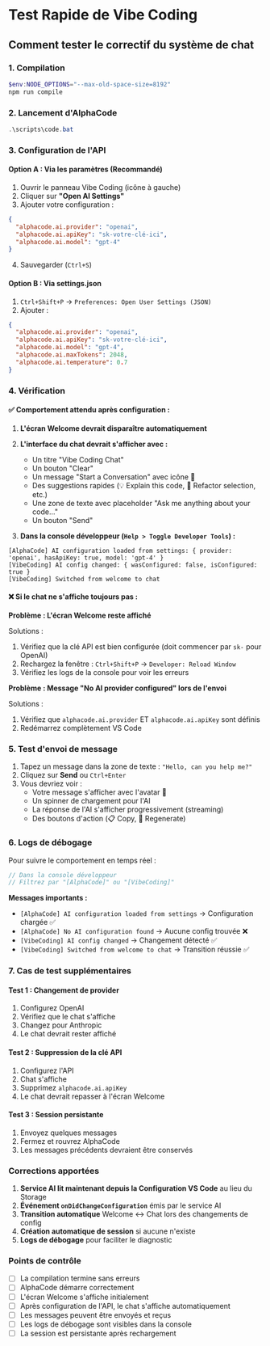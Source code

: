 # Test Rapide de Vibe Coding

## Comment tester le correctif du système de chat

### 1. Compilation
```powershell
$env:NODE_OPTIONS="--max-old-space-size=8192"
npm run compile
```

### 2. Lancement d'AlphaCode
```powershell
.\scripts\code.bat
```

### 3. Configuration de l'API

#### Option A : Via les paramètres (Recommandé)

1. Ouvrir le panneau Vibe Coding (icône à gauche)
2. Cliquer sur **"Open AI Settings"**
3. Ajouter votre configuration :

```json
{
  "alphacode.ai.provider": "openai",
  "alphacode.ai.apiKey": "sk-votre-clé-ici",
  "alphacode.ai.model": "gpt-4"
}
```

4. Sauvegarder (`Ctrl+S`)

#### Option B : Via settings.json

1. `Ctrl+Shift+P` → `Preferences: Open User Settings (JSON)`
2. Ajouter :

```json
{
  "alphacode.ai.provider": "openai",
  "alphacode.ai.apiKey": "sk-votre-clé-ici",
  "alphacode.ai.model": "gpt-4",
  "alphacode.ai.maxTokens": 2048,
  "alphacode.ai.temperature": 0.7
}
```

### 4. Vérification

#### ✅ Comportement attendu après configuration :

1. **L'écran Welcome devrait disparaître automatiquement**
2. **L'interface du chat devrait s'afficher avec :**
   - Un titre "Vibe Coding Chat"
   - Un bouton "Clear"
   - Un message "Start a Conversation" avec icône 💬
   - Des suggestions rapides (💡 Explain this code, 🔧 Refactor selection, etc.)
   - Une zone de texte avec placeholder "Ask me anything about your code..."
   - Un bouton "Send"

3. **Dans la console développeur (`Help > Toggle Developer Tools`) :**
```
[AlphaCode] AI configuration loaded from settings: { provider: 'openai', hasApiKey: true, model: 'gpt-4' }
[VibeCoding] AI config changed: { wasConfigured: false, isConfigured: true }
[VibeCoding] Switched from welcome to chat
```

#### ❌ Si le chat ne s'affiche toujours pas :

**Problème : L'écran Welcome reste affiché**

Solutions :
1. Vérifiez que la clé API est bien configurée (doit commencer par `sk-` pour OpenAI)
2. Rechargez la fenêtre : `Ctrl+Shift+P` → `Developer: Reload Window`
3. Vérifiez les logs de la console pour voir les erreurs

**Problème : Message "No AI provider configured" lors de l'envoi**

Solutions :
1. Vérifiez que `alphacode.ai.provider` ET `alphacode.ai.apiKey` sont définis
2. Redémarrez complètement VS Code

### 5. Test d'envoi de message

1. Tapez un message dans la zone de texte : `"Hello, can you help me?"`
2. Cliquez sur **Send** ou `Ctrl+Enter`
3. Vous devriez voir :
   - Votre message s'afficher avec l'avatar 👤
   - Un spinner de chargement pour l'AI
   - La réponse de l'AI s'afficher progressivement (streaming)
   - Des boutons d'action (📋 Copy, 🔄 Regenerate)

### 6. Logs de débogage

Pour suivre le comportement en temps réel :

```javascript
// Dans la console développeur
// Filtrez par "[AlphaCode]" ou "[VibeCoding]"
```

**Messages importants :**
- `[AlphaCode] AI configuration loaded from settings` → Configuration chargée ✅
- `[AlphaCode] No AI configuration found` → Aucune config trouvée ❌
- `[VibeCoding] AI config changed` → Changement détecté ✅
- `[VibeCoding] Switched from welcome to chat` → Transition réussie ✅

### 7. Cas de test supplémentaires

#### Test 1 : Changement de provider
1. Configurez OpenAI
2. Vérifiez que le chat s'affiche
3. Changez pour Anthropic
4. Le chat devrait rester affiché

#### Test 2 : Suppression de la clé API
1. Configurez l'API
2. Chat s'affiche
3. Supprimez `alphacode.ai.apiKey`
4. Le chat devrait repasser à l'écran Welcome

#### Test 3 : Session persistante
1. Envoyez quelques messages
2. Fermez et rouvrez AlphaCode
3. Les messages précédents devraient être conservés

### Corrections apportées

1. **Service AI lit maintenant depuis la Configuration VS Code** au lieu du Storage
2. **Événement `onDidChangeConfiguration`** émis par le service AI
3. **Transition automatique** Welcome ↔ Chat lors des changements de config
4. **Création automatique de session** si aucune n'existe
5. **Logs de débogage** pour faciliter le diagnostic

### Points de contrôle

- [ ] La compilation termine sans erreurs
- [ ] AlphaCode démarre correctement
- [ ] L'écran Welcome s'affiche initialement
- [ ] Après configuration de l'API, le chat s'affiche automatiquement
- [ ] Les messages peuvent être envoyés et reçus
- [ ] Les logs de débogage sont visibles dans la console
- [ ] La session est persistante après rechargement
